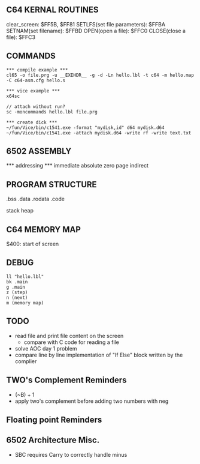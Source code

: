 ## C64 KERNAL ROUTINES
clear_screen: $FF5B, $FF81
SETLFS(set file parameters): $FFBA
SETNAM(set filename): $FFBD
OPEN(open a file): $FFC0
CLOSE(close a file): $FFC3

## COMMANDS
```text
*** compile example ***
cl65 -o file.prg -u __EXEHDR__ -g -d -Ln hello.lbl -t c64 -m hello.map -C c64-asm.cfg hello.s

*** vice example ***
x64sc

// attach without run?
sc -moncommands hello.lbl file.prg

*** create dick ***
~/fun/Vice/bin/c1541.exe -format "mydisk,id" d64 mydisk.d64
~/fun/Vice/bin/c1541.exe -attach mydisk.d64 -write rf -write text.txt

```


## 6502 ASSEMBLY

*** addressing ***
immediate
absolute
zero page
indirect

## PROGRAM STRUCTURE
.bss
.data
.rodata
.code

stack
heap

## C64 MEMORY MAP
$400: start of screen

## DEBUG
```text
ll "hello.lbl"
bk .main
g .main
z (step)
n (next)
m (memory map)
```

## TODO
  - read file and print file content on the screen
    - compare with C code for reading a file
  - solve AOC day 1 problem
  - compare line by line implementation of "If Else" block written by the complier

## TWO's Complement Reminders
  - (~B) + 1 
  - apply two's complement before adding two numbers with neg

## Floating point Reminders


## 6502 Architecture Misc.
  - SBC requires Carry to correctly handle minus
